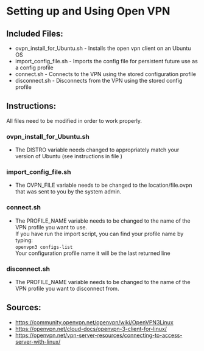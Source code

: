 # Setting up and Using Open VPN

## Included Files:
* ovpn_install_for_Ubuntu.sh - Installs the open vpn client on an Ubuntu OS
* import_config_file.sh - Imports the config file for persistent future use as a config profile
* connect.sh - Connects to the VPN using the stored configuration profile
* disconnect.sh - Disconnects from the VPN using the stored config profile

## Instructions:
All files need to be modified in order to work properly.

### ovpn_install_for_Ubuntu.sh
* The DISTRO variable needs changed to appropriately match your version of Ubuntu (see instructions in file
)

### import_config_file.sh
* The OVPN_FILE variable needs to be changed to the location/file.ovpn that was sent to you by the system admin.

### connect.sh
* The PROFILE_NAME variable needs to be changed to the name of the VPN profile you want to use.  
If you have run the import script, you can find your profile name by typing:  
`openvpn3 configs-list`  
Your configuration profile name it will be the last returned line

### disconnect.sh
* The PROFILE_NAME variable needs to be changed to the name of the VPN profile you want to disconnect from.

## Sources:
* https://community.openvpn.net/openvpn/wiki/OpenVPN3Linux
* https://openvpn.net/cloud-docs/openvpn-3-client-for-linux/
* https://openvpn.net/vpn-server-resources/connecting-to-access-server-with-linux/